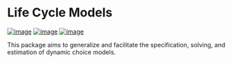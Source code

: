 # **L**ife **C**ycle **M**odels

[![image](https://img.shields.io/badge/code%20style-black-000000.svg)](https://github.com/psf/black)
[![image](https://results.pre-commit.ci/badge/github/OpenSourceEconomics/lcm/main.svg)](https://github.com/OpenSourceEconomics/lcm/actions?query=branch%3Amain)
[![image](https://codecov.io/gh/OpenSourceEconomics/lcm/branch/main/graph/badge.svg)](https://codecov.io/gh/OpenSourceEconomics/lcm)

This package aims to generalize and facilitate the specification, solving, and
estimation of dynamic choice models.
